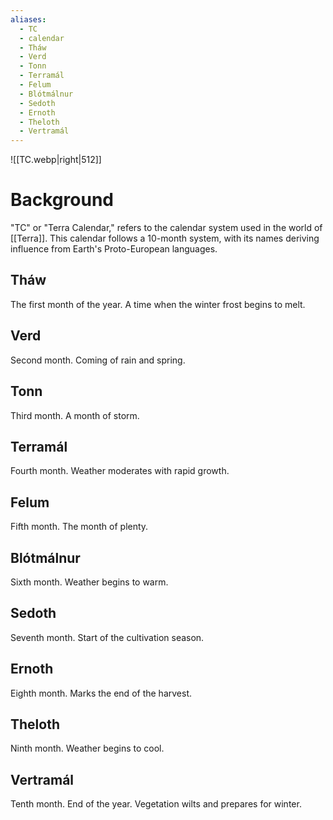 ```yaml
---
aliases:
  - TC
  - calendar
  - Tháw
  - Verd
  - Tonn
  - Terramál
  - Felum
  - Blótmálnur
  - Sedoth
  - Ernoth
  - Theloth
  - Vertramál
---
```

![[TC.webp|right|512]]

# Background
"TC" or "Terra Calendar," refers to the calendar system used in the world of [[Terra]]. This calendar follows a 10-month system, with its names deriving influence from Earth's Proto-European languages.

## Tháw
The first month of the year. A time when the winter frost begins to melt.

## Verd
Second month. Coming of rain and spring.

## Tonn
Third month. A month of storm.

## Terramál
Fourth month. Weather moderates with rapid growth.

## Felum
Fifth month. The month of plenty.

## Blótmálnur
Sixth month. Weather begins to warm.

## Sedoth
Seventh month. Start of the cultivation season.

## Ernoth
Eighth month. Marks the end of the harvest.

## Theloth
Ninth month. Weather begins to cool.

## Vertramál
Tenth month. End of the year. Vegetation wilts and prepares for winter.